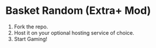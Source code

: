 # Basket Random (Extra+ Mod)

1. Fork the repo.
2. Host it on your optional hosting service of choice.
3. Start Gaming!
